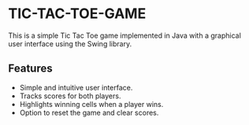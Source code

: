 # TIC-TAC-TOE-GAME
This is a simple Tic Tac Toe game implemented in Java with a graphical user interface using the Swing library.

## Features
- Simple and intuitive user interface.
- Tracks scores for both players.
- Highlights winning cells when a player wins.
- Option to reset the game and clear scores.
